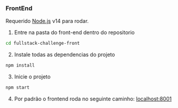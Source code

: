 
### FrontEnd
Requerido [Node.js](https://nodejs.org/) v14 para rodar.
1) Entre na pasta do front-end dentro do repositorio
```sh
cd fullstack-challenge-front
```

2) Instale todas as dependencias do projeto
```sh
npm install
```
3) Inicie o projeto
```sh
npm start
```

4) Por padrão o frontend roda no seguinte caminho:
[localhost:8001](https://localhost:8001/)
